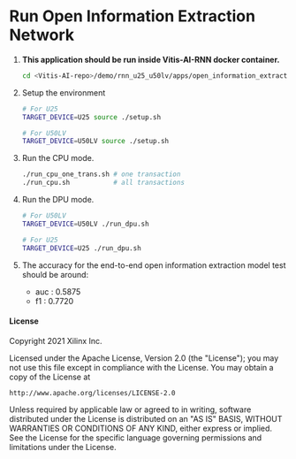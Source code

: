 # Run Open Information Extraction Network

1. **This application should be run inside Vitis-AI-RNN docker container.**
    ```sh
    cd <Vitis-AI-repo>/demo/rnn_u25_u50lv/apps/open_information_extraction/
    ```

1. Setup the environment
    ```sh
    # For U25
    TARGET_DEVICE=U25 source ./setup.sh

    # For U50LV
    TARGET_DEVICE=U50LV source ./setup.sh
    ```

1. Run the CPU mode.
    ```sh
    ./run_cpu_one_trans.sh # one transaction
    ./run_cpu.sh           # all transactions
    ```
1. Run the DPU mode.
    ``` sh
    # For U50LV
    TARGET_DEVICE=U50LV ./run_dpu.sh

    # For U25
    TARGET_DEVICE=U25 ./run_dpu.sh
    ```
1. The accuracy for the end-to-end open information extraction model test should be around:
    - auc : 0.5875
    - f1 : 0.7720

#### License
Copyright 2021 Xilinx Inc.

Licensed under the Apache License, Version 2.0 (the "License");
you may not use this file except in compliance with the License.
You may obtain a copy of the License at

    http://www.apache.org/licenses/LICENSE-2.0

Unless required by applicable law or agreed to in writing, software
distributed under the License is distributed on an "AS IS" BASIS,
WITHOUT WARRANTIES OR CONDITIONS OF ANY KIND, either express or implied.
See the License for the specific language governing permissions and
limitations under the License.


